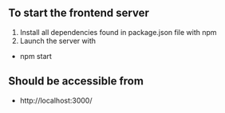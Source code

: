 
## To start the frontend server

1. Install all dependencies found in package.json file with npm
2. Launch the server with 
* npm start

## Should be accessible from 

* http://localhost:3000/

